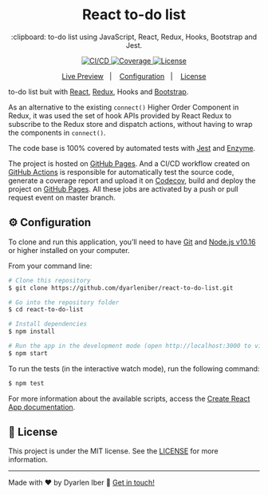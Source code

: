 <h1 align="center">
  React to-do list
</h1>

<p align="center">
  :clipboard: to-do list using JavaScript, React, Redux, Hooks, Bootstrap and Jest.
</p>

<p align="center">
  <a href="https://github.com/dyarleniber/react-to-do-list/actions?query=workflow%3ACI%2FCD">
    <img alt="CI/CD" src="https://github.com/dyarleniber/react-to-do-list/workflows/CI/CD/badge.svg">
  </a>
  <a href="https://codecov.io/gh/dyarleniber/react-to-do-list">
    <img alt="Coverage" src="https://img.shields.io/codecov/c/github/dyarleniber/react-to-do-list">
  </a>
  <a href="https://github.com/dyarleniber/react-to-do-list/blob/master/LICENSE">
    <img alt="License" src="https://img.shields.io/github/license/dyarleniber/react-to-do-list?label=license">
  </a>
</p>

<p align="center">
  <a href="https://dyarleniber.github.io/react-to-do-list/">Live Preview</a>&nbsp;&nbsp;&nbsp;|&nbsp;&nbsp;&nbsp;
  <a href="#gear-configuration">Configuration</a>&nbsp;&nbsp;&nbsp;|&nbsp;&nbsp;&nbsp;
  <a href="#memo-license">License</a>
</p>

to-do list buit with [React](https://reactjs.org), [Redux](https://redux.js.org), Hooks and [Bootstrap](https://getbootstrap.com).

As an alternative to the existing `connect()` Higher Order Component in Redux, it was used the set of hook APIs provided by React Redux to subscribe to the Redux store and dispatch actions, without having to wrap the components in `connect()`.

The code base is 100% covered by automated tests with [Jest](https://jestjs.io) and [Enzyme](https://enzymejs.github.io/enzyme).

The project is hosted on [GitHub Pages](https://pages.github.com). And a CI/CD workflow created on [GitHub Actions](https://github.com/features/actions) is responsible for automatically test the source code, generate a coverage report and upload it on [Codecov](https://codecov.io), build and deploy the project on [GitHub Pages](https://pages.github.com). All these jobs are activated by a push or pull request event on master branch.

## :gear: Configuration

To clone and run this application, you’ll need to have [Git](https://git-scm.com) and [Node.js v10.16](https://nodejs.org) or higher installed on your computer.

From your command line:

```bash
# Clone this repository
$ git clone https://github.com/dyarleniber/react-to-do-list.git

# Go into the repository folder
$ cd react-to-do-list

# Install dependencies
$ npm install

# Run the app in the development mode (open http://localhost:3000 to view it in the browser)
$ npm start
```

To run the tests (in the interactive watch mode), run the following command:

```bash
$ npm test
```

For more information about the available scripts, access the [Create React App documentation](https://create-react-app.dev/docs/available-scripts/).

## :memo: License

This project is under the MIT license. See the [LICENSE](https://github.com/dyarleniber/react-to-do-list/blob/master/LICENSE) for more information.

---

Made with ♥ by Dyarlen Iber :wave: [Get in touch!](https://dyarleniber.com)
